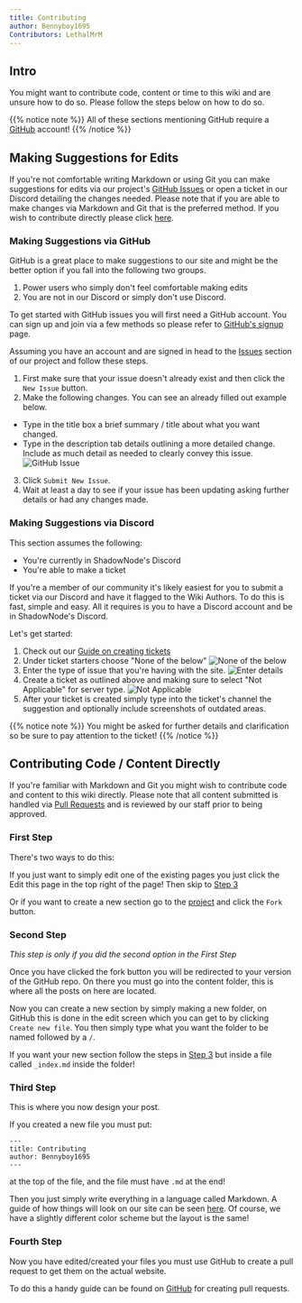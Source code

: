 ```yaml
---
title: Contributing
author: Bennyboy1695
Contributors: LethalMrM
---
```



## Intro 
You might want to contribute code, content or time to this wiki and are unsure how to do so. Please follow the steps below on how to do so.

{{% notice note %}}
All of these sections mentioning GitHub require a  <a href="https://github.com" target="_blank">GitHub</a> account!
{{% /notice %}}


## Making Suggestions for Edits
If you're not comfortable writing Markdown or using Git you can make suggestions for edits via our project's <a href="https://github.com/ShadowNode/shadownode.github.io/issues" target="_blank">GitHub Issues</a> 
or open a ticket in our Discord detailing the changes needed. Please note that if you are able to make changes via Markdown and Git that is the preferred method. If you wish to contribute directly please click [here](#contributing-code--content-directly).

### Making Suggestions via GitHub
GitHub is a great place to make suggestions to our site and might be the better option if you fall into the following two groups.

1. Power users who simply don't feel comfortable making edits
2. You are not in our Discord or simply don't use Discord.

To get started with GitHub issues you will first need a GitHub account. You can sign up and join via a few methods so please refer to <a href="https://GitHub.com/signup" target="_blank">GitHub's signup</a> page.

Assuming you have an account and are signed in head to the <a href="https://github.com/ShadowNode/shadownode.github.io/issues" target="_blank">Issues</a> section of our project and follow these steps.

1. First make sure that your issue doesn't already exist and then click the `New Issue` button.
2. Make the following changes. You can see an already filled out example below.
  * Type in the title box a brief summary / title about what you want changed.
  * Type in the description tab details outlining a more detailed change. Include as much detail as needed to clearly convey this issue. 
![GitHub Issue](/assets/images/contributing/example_issue.png)
3. Click  `Submit New Issue`.
4. Wait at least a day to see if your issue has been updating asking further details or had any changes made.

### Making Suggestions via Discord
This section assumes the following:
* You're currently in ShadowNode's Discord
* You're able to make a ticket

If you're a member of our community it's likely easiest for you to submit a ticket via our Discord and have it flagged to the Wiki Authors. To do this is fast, simple and easy. All it requires is you to have a Discord account and be in ShadowNode's Discord.

Let's get started:
1. Check out our [Guide on creating tickets](/support)
2. Under ticket starters choose "None of the below"
![None of the below](/assets/images/tickets/ticket_s_1.png)
3. Enter the type of issue that you're having with the site.
![Enter details](/assets/images/tickets/ticket_s_2.png)
4. Create a ticket as outlined above and  making sure to select "Not Applicable" for server type.
![Not Applicable](/assets/images/tickets/ticket_s_3.png)
5. After your ticket is created simply type into the ticket's channel the suggestion and optionally include screenshots of outdated areas.

{{% notice note %}}
You might be asked for further details and clarification so be sure to pay attention to the ticket!
{{% /notice %}}

## Contributing Code / Content Directly
If you're familiar with Markdown and Git you might wish to contribute code and content to this wiki directly. Please note that all content submitted is handled via [Pull Requests](https://docs.github.com/en/github/collaborating-with-pull-requests/proposing-changes-to-your-work-with-pull-requests/about-pull-requests) and is reviewed by our staff prior to being approved.

### First Step

There's two ways to do this:

If you just want to simply edit one of the existing pages you just click the <i class="fas fa-code-branch"></i> Edit this page in the top right of the page! Then skip to [Step 3](#third-step)

Or if you want to create a new section go to the <a href="https://github.com/ShadowNode/shadownode.github.io" target="_blank">project</a> and click the `Fork` button.

### Second Step
*This step is only if you did the second option in the First Step*

Once you have clicked the fork button you will be redirected to your version of the GitHub repo.
On there you must go into the content folder, this is where all the posts on here are located.

Now you can create a new section by simply making a new folder, on GitHub this is done in the edit screen which you can get to by clicking `Create new file`.
You then simply type what you want the folder to be named followed by a `/`.

If you want your new section follow the steps in [Step 3](#third-step) but inside a file called `_index.md` inside the folder!

### Third Step

This is where you now design your post.

If you created a new file you must put:
```
---
title: Contributing
author: Bennyboy1695
---
```
at the top of the file, and the file must have `.md` at the end!

Then you just simply write everything in a language called Markdown. A guide of how things will look on our site can be seen <a href="https://learn.netlify.com/en/cont/markdown/" target="_blank">here</a>. Of course, we have a slightly different color scheme but the layout is the same!

### Fourth Step

Now you have edited/created your files you must use GitHub to create a pull request to get them on the actual website.

To do this a handy guide can be found on <a href="https://help.github.com/en/github/collaborating-with-issues-and-pull-requests/creating-a-pull-request">GitHub</a> for creating pull requests.

